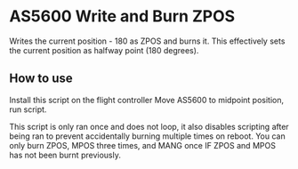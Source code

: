 # AS5600 Write and Burn ZPOS

Writes the current position - 180 as ZPOS and burns it. This effectively sets the current position as halfway point (180 degrees).

## How to use

Install this script on the flight controller
Move AS5600 to midpoint position, run script.

This script is only ran once and does not loop, it also disables scripting after being ran to prevent accidentally burning multiple times on reboot.
You can only burn ZPOS, MPOS three times, and MANG once IF ZPOS and MPOS has not been burnt previously.
